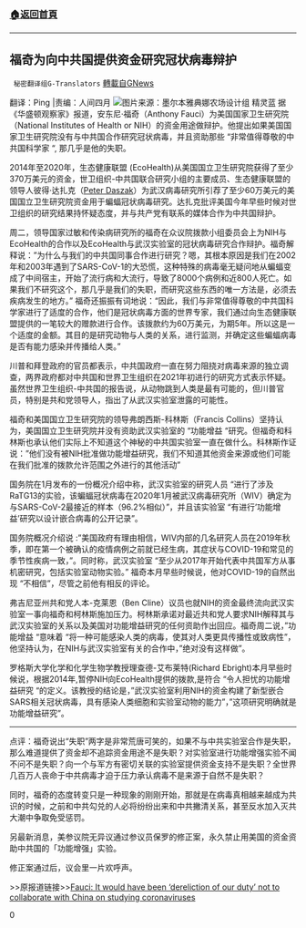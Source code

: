 ###  [:house:返回首頁](https://github.com/ourhimalayas/txt)
---

## 福奇为向中共国提供资金研究冠状病毒辩护
` 秘密翻译组G-Translators` [轉載自GNews](https://gnews.org/zh-hans/1276504/)

翻译：Ping |责编：人间四月
![]()![](https://gnews-media-offload.s3.amazonaws.com/wp-content/uploads/2021/05/27172144/capture-34.jpg)图片来源：墨尔本雅典娜农场设计组 精灵蓝
据《华盛顿观察家》报道，安东尼·福奇（Anthony Fauci）为美国国家卫生研究院（National Institutes of Health or NIH）的资金用途做辩护。他提出如果美国国家卫生研究院没有与中共国合作研究冠状病毒，并且资助那些 “非常值得尊敬的中共国科学家 “, 那几乎是他的失职。

2014年至2020年，生态健康联盟 (EcoHealth)从美国国立卫生研究院获得了至少370万美元的资金，世卫组织-中共国联合研究小组的主要成员、生态健康联盟的领导人彼得·达扎克（[Peter Daszak](https://www.washingtonexaminer.com/news/who-coronavirus-investigator-wuhan-lab-biden)）为武汉病毒研究所引荐了至少60万美元的美国国立卫生研究院资金用于蝙蝠冠状病毒研究。达扎克批评美国今年早些时候对世卫组织的研究结果持怀疑态度，并与共产党有联系的媒体合作为中共国辩护。

周二，领导国家过敏和传染病研究所的福奇在众议院拨款小组委员会上为NIH与EcoHealth的合作以及EcoHealth与武汉实验室的冠状病毒研究合作辩护。福奇解释说：”为什么与我们的中共国同事合作进行研究？嗯，其根本原因是我们在2002年和2003年遇到了SARS-CoV-1的大恐慌，这种特殊的病毒毫无疑问地从蝙蝠变成了中间宿主，开始了流行病和大流行，导致了8000个病例和近800人死亡。如果我们不研究这个，那几乎是我们的失职，而研究这些东西的唯一方法是，必须去疾病发生的地方。” 福奇还振振有词地说：“因此，我们与非常值得尊敬的中共国科学家进行了适度的合作，他们是冠状病毒方面的世界专家，我们通过向生态健康联盟提供的一笔较大的赠款进行合作。该拨款约为60万美元，为期5年。所以这是一个适度的金额。其目的是研究动物与人类的关系，进行监测，并确定这些蝙蝠病毒是否有能力感染并传播给人类。”

川普和拜登政府的官员都表示，中共国政府一直在努力阻挠对病毒来源的独立调查，两界政府都对中共国和世界卫生组织在2021年初进行的研究方式表示怀疑。虽然世界卫生组织-中共国的报告说，从动物跳到人类是最有可能的，但川普官员，特别是共和党领导人，指出了从武汉实验室泄露的可能性。

福奇和美国国立卫生研究院的领导弗朗西斯-科林斯（Francis Collins）坚持认为，美国国立卫生研究院并没有资助武汉实验室的 “功能增益 “研究。但福奇和科林斯也承认他们实际上不知道这个神秘的中共国实验室一直在做什么。科林斯作证说：”他们没有被NIH批准做功能增益研究，我们不知道其他资金来源或他们可能在我们批准的拨款允许范围之外进行的其他活动”

国务院在1月发布的一份概况介绍中称，武汉实验室的研究人员 “进行了涉及RaTG13的实验，该蝙蝠冠状病毒在2020年1月被武汉病毒研究所（WIV）确定为与SARS-CoV-2最接近的样本（96.2%相似）”，并且该实验室 “有进行’功能增益’研究以设计嵌合病毒的公开记录”。

国务院概况介绍说 :”美国政府有理由相信，WIV内部的几名研究人员在2019年秋季，即在第一个被确认的疫情病例之前就已经生病，其症状与COVID-19和常见的季节性疾病一致，”。同时称，武汉实验室 “至少从2017年开始代表中共国军方从事机密研究，包括实验室动物实验。” 福奇本月早些时候说，他对COVID-19的自然出现 “不相信”，尽管之前他有相反的评论。

弗吉尼亚州共和党人本-克莱恩（Ben Cline）议员也就NIH的资金最终流向武汉实验室一事向福奇和柯林斯施加压力。柯林斯承诺对最近共和党人要求NIH解释其与武汉实验室的关系以及美国对功能增益研究的任何资助作出回应。福奇周二说，”功能增益 “意味着 “将一种可能感染人类的病毒，使其对人类更具传播性或致病性”，他坚持认为，在NIH与武汉实验室有关的合作中，”绝对没有这样做”。

罗格斯大学化学和化学生物学教授理查德-艾布莱特(Richard Ebright)本月早些时候说，根据2014年,暂停NIH向EcoHealth提供的拨款,是符合 “令人担忧的功能增益研究 “的定义。该教授的结论是，”武汉实验室利用NIH的资金构建了新型嵌合SARS相关冠状病毒，具有感染人类细胞和实验室动物的能力”，”这项研究明确就是功能增益研究”。

* * *

点评：福奇说出“失职”两字是非常荒唐可笑的，如果不与中共实验室合作是失职，那么难道提供了资金却不追踪资金用途不是失职？对实验室进行功能增强实验不闻不问不是失职？向一个与军方有密切关联的实验室提供资金支持不是失职？全世界几百万人丧命于中共病毒才迫于压力承认病毒不是来源于自然不是失职？

同时，福奇的态度转变只是一种现象的刚刚开始，那就是在病毒真相越来越成为共识的时候，之前和中共勾兑的人必将纷纷出来和中共撇清关系，甚至反水加入灭共大潮中争取免受惩罚。

另最新消息，美参议院无异议通过参议员保罗的修正案，永久禁止用美国的资金资助中共国的「功能增强」实验。

修正案通过后，议会里一片欢呼声。



&gt;&gt;原报道链接&gt;&gt;[Fauci: It would have been ‘dereliction of our duty’ not to collaborate with China on studying coronaviruses](https://www.washingtonexaminer.com/news/fauci-dereliction-duty-not-collaborate-with-china-studying-coronaviruses)

0
